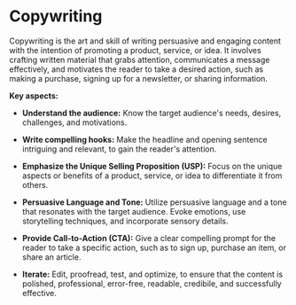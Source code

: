 # Copywriting

Copywriting is the art and skill of writing persuasive and engaging content with the intention of promoting a product, service, or idea. It involves crafting written material that grabs attention, communicates a message effectively, and motivates the reader to take a desired action, such as making a purchase, signing up for a newsletter, or sharing information.

**Key aspects:**

* **Understand the audience:** Know the target audience's needs, desires, challenges, and motivations.

* **Write compelling hooks:** Make the headline and opening sentence intriguing and relevant, to gain the reader's attention.

* **Emphasize the Unique Selling Proposition (USP):** Focus on the unique aspects or benefits of a product, service, or idea to differentiate it from others.

* **Persuasive Language and Tone:** Utilize persuasive language and a tone that resonates with the target audience. Evoke emotions, use storytelling techniques, and incorporate sensory details.

* **Provide Call-to-Action (CTA):** Give a clear compelling prompt for the reader to take a specific action, such as to sign up, purchase an item, or share an article.

* **Iterate:** Edit, proofread, test, and optimize, to ensure that the content is polished, professional,  error-free, readable, credibile, and successfully effective.
